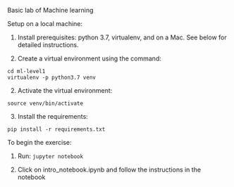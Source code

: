 Basic lab of Machine learning


Setup on a local machine:

1. Install prerequisites: python 3.7, virtualenv, and on a Mac. See below for detailed instructions.

1. Create a virtual environment using the command:
```
cd ml-level1
virtualenv -p python3.7 venv
```

2. Activate the virtual environment:
```
source venv/bin/activate
```
3. Install the requirements:
```
pip install -r requirements.txt
```

To begin the exercise:

1. Run: `jupyter notebook`

2. Click on intro_notebook.ipynb and follow the instructions in the notebook
